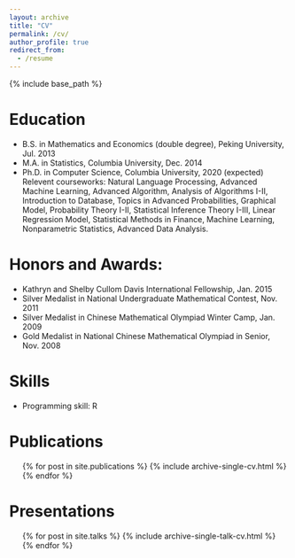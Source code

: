 ```yaml
---
layout: archive
title: "CV"
permalink: /cv/
author_profile: true
redirect_from:
  - /resume
---
```


{% include base_path %}

Education
======
* B.S. in Mathematics and Economics (double degree), Peking University, Jul. 2013
* M.A. in Statistics, Columbia University, Dec. 2014
* Ph.D. in Computer Science, Columbia University, 2020 (expected)
Relevent courseworks:
Natural Language Processing, Advanced Machine Learning, Advanced Algorithm, Analysis of Algorithms I-II, Introduction to Database, Topics in Advanced Probabilities, Graphical Model, Probability Theory I-II, Statistical Inference Theory I-III, Linear Regression Model, Statistical Methods in Finance, Machine Learning, Nonparametric Statistics, Advanced Data Analysis.

Honors and Awards:
======
* Kathryn and Shelby Cullom Davis International Fellowship,  Jan. 2015
* Silver Medalist in National Undergraduate Mathematical Contest,  Nov. 2011
* Silver Medalist in Chinese Mathematical Olympiad Winter Camp,  Jan. 2009
* Gold Medalist in National Chinese Mathematical Olympiad in Senior,  Nov. 2008
  
Skills
======
* Programming skill: R


Publications
======
  <ul>{% for post in site.publications %}
    {% include archive-single-cv.html %}
  {% endfor %}</ul>


Presentations
======
  <ul>{% for post in site.talks %}
    {% include archive-single-talk-cv.html %}
  {% endfor %}</ul>
  
